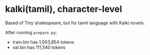 # kalki(tamil), character-level

Based of Tiny shakespeare, but for tamil language with Kalki novels.

After running `prepare.py`:

- train.bin has 1,003,854 tokens
- val.bin has 111,540 tokens
